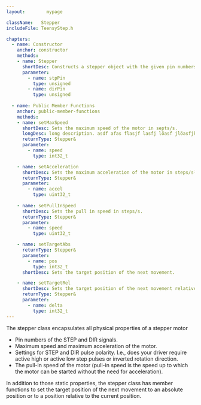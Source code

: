 ```yaml
---
layout:        mypage

className:   Stepper
includeFile: TeensyStep.h

chapters: 
  - name: Constructor
    anchor: constructor
    methods:
    - name: Stepper
      shortDesc: Constructs a stepper object with the given pin numbers for STEP and DIR signals     
      parameter:
        - name: stpPin
          type: unsigned
        - name: dirPin
          type: unsigned
  
  - name: Public Member Functions
    anchor: public-member-functions
    methods:
    - name: setMaxSpeed
      shortDesc: Sets the maximum speed of the motor in septs/s.
      longDesc: long description. asdf afas flasjf lasfj löasf jlöasfjk 
      returnType: Stepper&
      parameter:
        - name: speed
          type: int32_t

    - name: setAcceleration    
      shortDesc: Sets the maximum acceleration of the motor in steps/s².
      returnType: Stepper&
      parameter:
        - name: accel
          type: uint32_t
            
    - name: setPullInSpeed
      shortDesc: Sets the pull in speed in steps/s.
      returnType: Stepper&
      parameter:
        - name: speed
          type: uint32_t

    - name: setTargetAbs
      returnType: Stepper&
      parameter:
        - name: pos
          type: int32_t
      shortDesc: Sets the target position of the next movement. 

    - name: setTargetRel
      shortDesc: Sets the target position of the next movement relative to current position [steps]
      returnType: Stepper&
      parameter:
        - name: delta
          type: int32_t
---
```


The stepper class encapsulates all physical properties of a stepper motor
- Pin numbers of the STEP and DIR signals.
- Maximum speed and maximum acceleration of the motor.
- Settings for STEP and DIR pulse polarity. I.e., does your driver require 
  active high or active low step pulses or inverted rotation direction.
- The pull-in speed of the motor (pull-in speed is the speed up to 
  which the motor can be started without the need for acceleration).

In addition to those static properties, the stepper class has member functions to set the 
target position of the next movement to an absolute position or to a position relative to the current position. 

  



